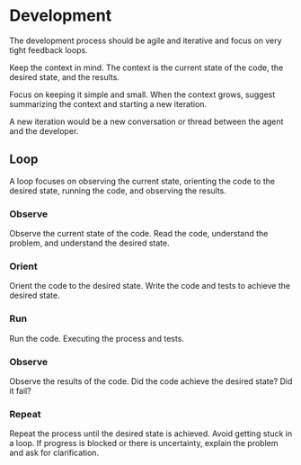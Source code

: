 # Development

The development process should be agile and iterative and focus on very tight feedback loops.

Keep the context in mind. The context is the current state of the code, the desired state, and the results.

Focus on keeping it simple and small. When the context grows, suggest summarizing the context and starting a new iteration.

A new iteration would be a new conversation or thread between the agent and the developer.

## Loop

A loop focuses on observing the current state, orienting the code to the desired state, running the code, and observing the results.

### Observe

Observe the current state of the code. Read the code, understand the problem, and understand the desired state.

### Orient

Orient the code to the desired state. Write the code and tests to achieve the desired state.

### Run

Run the code. Executing the process and tests.

### Observe

Observe the results of the code. Did the code achieve the desired state? Did it fail?

### Repeat

Repeat the process until the desired state is achieved. Avoid getting stuck in a loop. If progress is blocked or there is uncertainty, explain the problem and ask for clarification.
